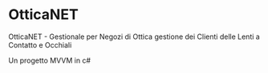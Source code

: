 # OtticaNET
OtticaNET - Gestionale per Negozi di Ottica
gestione dei Clienti delle Lenti a Contatto e Occhiali

Un progetto MVVM in c# 
